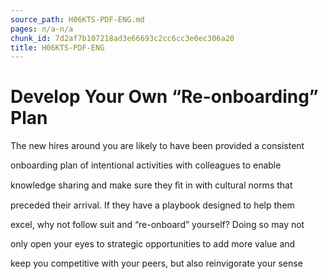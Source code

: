 ```yaml
---
source_path: H06KTS-PDF-ENG.md
pages: n/a-n/a
chunk_id: 7d2af7b107218ad3e66693c2cc6cc3e0ec306a20
title: H06KTS-PDF-ENG
---
```

# Develop Your Own “Re-onboarding” Plan

The new hires around you are likely to have been provided a consistent

onboarding plan of intentional activities with colleagues to enable

knowledge sharing and make sure they ﬁt in with cultural norms that

preceded their arrival. If they have a playbook designed to help them

excel, why not follow suit and “re-onboard” yourself? Doing so may not

only open your eyes to strategic opportunities to add more value and

keep you competitive with your peers, but also reinvigorate your sense
